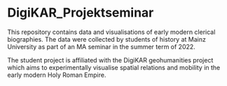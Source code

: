 # DigiKAR_Projektseminar

This repository contains data and visualisations of early modern clerical biographies. The data were collected by students of history at Mainz University as part of an MA seminar in the summer term of 2022.

The student project is affiliated with the DigiKAR geohumanities project which aims to experimentally visualise spatial relations and mobility in the early modern Holy Roman Empire.


